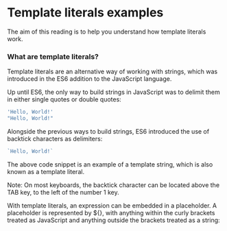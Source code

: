 # Template literals examples
The aim of this reading is to help you understand how template literals work.

### What are template literals?
Template literals are an alternative way of working with strings, which was introduced in the ES6 addition to the JavaScript language.

Up until ES6, the only way to build strings in JavaScript was to delimit them in either single quotes or double quotes:
```js
'Hello, World!'
"Hello, World!"
```

Alongside the previous ways to build strings, ES6 introduced the use of backtick characters as delimiters:  

```js
`Hello, World!`
```
The above code snippet is an example of a template string, which is also known as a template literal.

Note: On most keyboards, the backtick character can be located above the TAB key, to the left of the number 1 key.

 With template literals, an expression can be embedded in a placeholder. A placeholder is represented by ${}, with anything within the curly brackets treated as JavaScript and anything outside the brackets treated as a string:  
